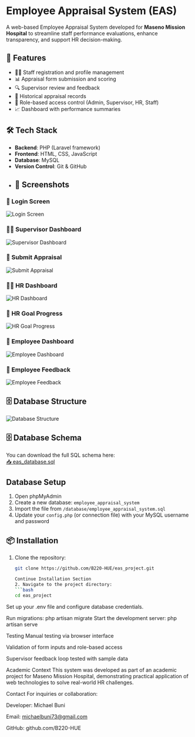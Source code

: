  # Employee Appraisal System (EAS)

A web-based Employee Appraisal System developed for **Maseno Mission Hospital** to streamline staff performance evaluations, enhance transparency, and support HR decision-making.

## 🚀 Features

- 🧑‍⚕️ Staff registration and profile management  
- 📊 Appraisal form submission and scoring  
- 🔍 Supervisor review and feedback  
- 📁 Historical appraisal records  
- 🔐 Role-based access control (Admin, Supervisor, HR, Staff)  
- 📈 Dashboard with performance summaries  

## 🛠️ Tech Stack

- **Backend**: PHP (Laravel framework)  
- **Frontend**: HTML, CSS, JavaScript  
- **Database**: MySQL  
- **Version Control**: Git & GitHub
- ## 📸 Screenshots
### 🔐 Login Screen

![Login Screen](https://github.com/B220-HUE/eas_project/blob/master/login%20screen.PNG?raw=true)
### 🧑‍💼 Supervisor Dashboard

![Supervisor Dashboard](https://github.com/B220-HUE/eas_project/blob/master/supervisor%20dashboard.png?raw=true)
### 📝 Submit Appraisal

![Submit Appraisal](https://github.com/B220-HUE/eas_project/blob/master/submit%20apppraisal%20.png?raw=true)

### 🧑‍💼 HR Dashboard

![HR Dashboard](https://github.com/B220-HUE/eas_project/blob/master/hr%20dashboard.png?raw=true)
### 🎯 HR Goal Progress

![HR Goal Progress](https://github.com/B220-HUE/eas_project/blob/master/hr%20goal%20progress.png?raw=true)
### 👤 Employee Dashboard

![Employee Dashboard](https://github.com/B220-HUE/eas_project/blob/master/employee%20dashboard.png?raw=true)
### 💬 Employee Feedback

![Employee Feedback](https://github.com/B220-HUE/eas_project/blob/master/employee%20feedback.png?raw=true)

## 🗄️ Database Structure

![Database Structure](https://github.com/B220-HUE/eas_project/blob/master/database_structure.png?raw=true)
## 🗄️ Database Schema

You can download the full SQL schema here:  
[📥 eas_database.sql](https://github.com/B220-HUE/eas_project/blob/master/eas_database.sql?raw=true)
## Database Setup
1. Open phpMyAdmin
2. Create a new database: `employee_appraisal_system`
3. Import the file from `/database/employee_appraisal_system.sql`
4. Update your `config.php` (or connection file) with your MySQL username and password









## 📦 Installation

1. Clone the repository:
   ```bash
   git clone https://github.com/B220-HUE/eas_project.git
   
   Continue Installation Section
   2. Navigate to the project directory:
   ```bash
   cd eas_project
Set up your .env file and configure database credentials.

Run migrations:
php artisan migrate
Start the development server:
php artisan serve


Testing
Manual testing via browser interface

Validation of form inputs and role-based access

Supervisor feedback loop tested with sample data

Academic Context
This system was developed as part of an academic project for Maseno Mission Hospital, demonstrating practical application of web technologies to solve real-world HR challenges.

Contact
For inquiries or collaboration:

Developer: Michael Buni

Email: michaelbuni73@gmail.com

GitHub: github.com/B220-HUE
